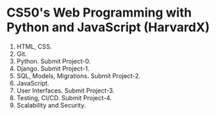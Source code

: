 # CS50's Web Programming with Python and JavaScript (HarvardX)

1. HTML, CSS.
2. Git.
3. Python. Submit Project-0.
4. Django. Submit Project-1.
5. SQL, Models, Migrations. Submit Project-2.
6. JavaScript.
7. User Interfaces. Submit Project-3.
8. Testing, CI/CD. Submit Project-4.
9. Scalability and Security.
